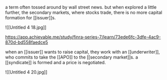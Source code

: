 a term often tossed around by wall street news. but when explored a little further, the secondary markets, where stocks trade, there is no more capital formation for [[issuer]]s.

![[Untitled 4 18.jpg]]

https://app.achievable.me/study/finra-series-7/learn/73ede6fc-3dfe-4ac9-870d-bd558faedce5

when an [[issuer]] wants to raise capital, they work with an [[underwriter]], who commits to take the [[APO]] to the [[secondary market]]s. a [[syndicate]] is formed and a price is negotiated.

![[Untitled 4 20.jpg]]
